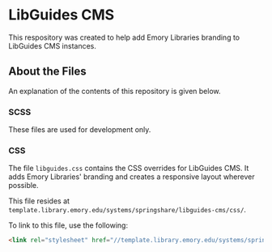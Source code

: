 # LibGuides CMS

This respository was created to help add Emory Libraries branding to LibGuides CMS instances.


## About the Files

An explanation of the contents of this repository is given below.


### SCSS

These files are used for development only. 


### CSS

The file `libguides.css` contains the CSS overrides for LibGuides CMS. It adds Emory Libraries' branding and creates a responsive layout wherever possible.

This file resides at `template.library.emory.edu/systems/springshare/libguides-cms/css/`.

To link to this file, use the following:

```html
<link rel="stylesheet" href="//template.library.emory.edu/systems/springshare/libguides-cms/css/libguides.css">
```